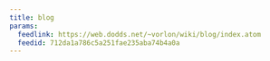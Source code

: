 ```yaml
---
title: blog
params:
  feedlink: https://web.dodds.net/~vorlon/wiki/blog/index.atom
  feedid: 712da1a786c5a251fae235aba74b4a0a
---
```

